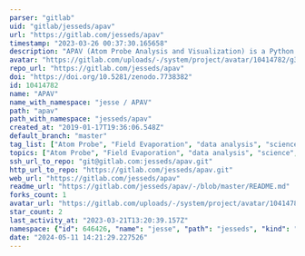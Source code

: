 ```yaml
---
parser: "gitlab"
uid: "gitlab/jesseds/apav"
url: "https://gitlab.com/jesseds/apav"
timestamp: "2023-03-26 00:37:30.165658"
description: "APAV (Atom Probe Analysis and Visualization) is a Python library for the analysis and  visualization of atom probe tomography experiments."
avatar: "https://gitlab.com/uploads/-/system/project/avatar/10414782/g39334.png"
repo_url: "https://gitlab.com/jesseds/apav"
doi: "https://doi.org/10.5281/zenodo.7738382"
id: 10414782
name: "APAV"
name_with_namespace: "jesse / APAV"
path: "apav"
path_with_namespace: "jesseds/apav"
created_at: "2019-01-17T19:36:06.548Z"
default_branch: "master"
tag_list: ["Atom Probe", "Field Evaporation", "data analysis", "science", "tomography"]
topics: ["Atom Probe", "Field Evaporation", "data analysis", "science", "tomography"]
ssh_url_to_repo: "git@gitlab.com:jesseds/apav.git"
http_url_to_repo: "https://gitlab.com/jesseds/apav.git"
web_url: "https://gitlab.com/jesseds/apav"
readme_url: "https://gitlab.com/jesseds/apav/-/blob/master/README.md"
forks_count: 1
avatar_url: "https://gitlab.com/uploads/-/system/project/avatar/10414782/g39334.png"
star_count: 2
last_activity_at: "2023-03-21T13:20:39.157Z"
namespace: {"id": 646426, "name": "jesse", "path": "jesseds", "kind": "user", "full_path": "jesseds", "parent_id": null, "avatar_url": "https://secure.gravatar.com/avatar/d4c52e5f48b44ee179e212ea23b3d9bd?s=80&d=identicon", "web_url": "https://gitlab.com/jesseds"}
date: "2024-05-11 14:21:29.227526"
---
```


